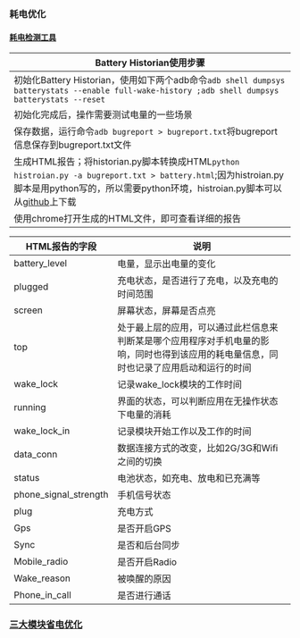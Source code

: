 ### 耗电优化
#### [耗电检测工具]()

|Battery Historian使用步骤|
|-------|
|初始化Battery Historian，使用如下两个adb命令`adb shell dumpsys batterystats --enable full-wake-history ;adb shell dumpsys batterystats --reset`|
|初始化完成后，操作需要测试电量的一些场景|
|保存数据，运行命令`adb bugreport > bugreport.txt`将bugreport信息保存到bugreport.txt文件|
|生成HTML报告；将historian.py脚本转换成HTML`python histroian.py -a bugreport.txt > battery.html`;因为histroian.py脚本是用python写的，所以需要python环境，histroian.py脚本可以从[github](https://github.com/google/battery-histroian)上下载|
|使用chrome打开生成的HTML文件，即可查看详细的报告|

|HTML报告的字段|说明|
|------|------|
|battery_level|电量，显示出电量的变化|
|plugged|充电状态，是否进行了充电，以及充电的时间范围|
|screen|屏幕状态，屏幕是否点亮|
|top|处于最上层的应用，可以通过此栏信息来判断某是哪个应用程序对手机电量的影响，同时也得到该应用的耗电量信息，同时也记录了应用启动和运行的时间|
|wake_lock|记录wake_lock模块的工作时间|
|running|界面的状态，可以判断应用在无操作状态下电量的消耗|
|wake_lock_in|记录模块开始工作以及工作的时间|
|data_conn|数据连接方式的改变，比如2G/3G和Wifi之间的切换|
|status|电池状态，如充电、放电和已充满等|
|phone_signal_strength|手机信号状态|
|plug|充电方式|
|Gps|是否开启GPS|
|Sync|是否和后台同步|
|Mobile_radio|是否开启Radio|
|Wake_reason|被唤醒的原因|
|Phone_in_call|是否进行通话|

### [三大模块省电优化](https://github.com/ningbaoqi/PerformanceOptimization/blob/master/README-sanda.md)
